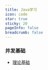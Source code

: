 ```yaml
---
title: Java学习
icon: code
star: true
sticky: 20
pageInfo: false
breadcrumb: false
---
```

### 并发基础
- [理论基础](/docs/Java并发-理论基础.md)